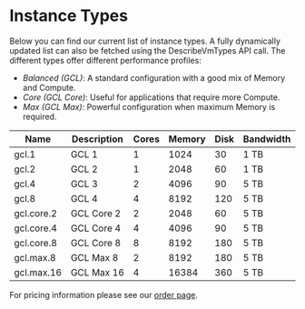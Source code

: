 # Instance Types

Below you can find our current list of instance types. A fully dynamically updated list can also be fetched using the DescribeVmTypes API call. The different types offer different performance profiles:

* *Balanced (GCL)*: A standard configuration with a good mix of Memory and Compute.
* *Core (GCL Core)*: Useful for applications that require more Compute.
* *Max (GCL Max)*: Powerful configuration when maximum Memory is required.


Name | Description | Cores | Memory | Disk | Bandwidth 
---- | ----------- | ----- | ------ | ---- | --------- 
gcl.1 | GCL 1 | 1 | 1024 | 30 | 1 TB
gcl.2 | GCL 2 | 1 | 2048 | 60 | 1 TB
gcl.4 | GCL 3 | 2 | 4096 | 90 | 5 TB 
gcl.8 | GCL 4 | 4 | 8192 | 120 | 5 TB 
gcl.core.2 | GCL Core 2 | 2 | 2048 | 60 | 5 TB
gcl.core.4 | GCL Core 4 | 4 | 4096 | 90 | 5 TB 
gcl.core.8 | GCL Core 8 | 8 | 8192 | 180 | 5 TB 
gcl.max.8 | GCL Max 8 | 2 | 8192 | 180 | 5 TB 
gcl.max.16 | GCL Max 16 | 4 | 16384 | 360 | 5 TB 

For pricing information please see our [order page](https://orders.gigenetcloud.com/).
